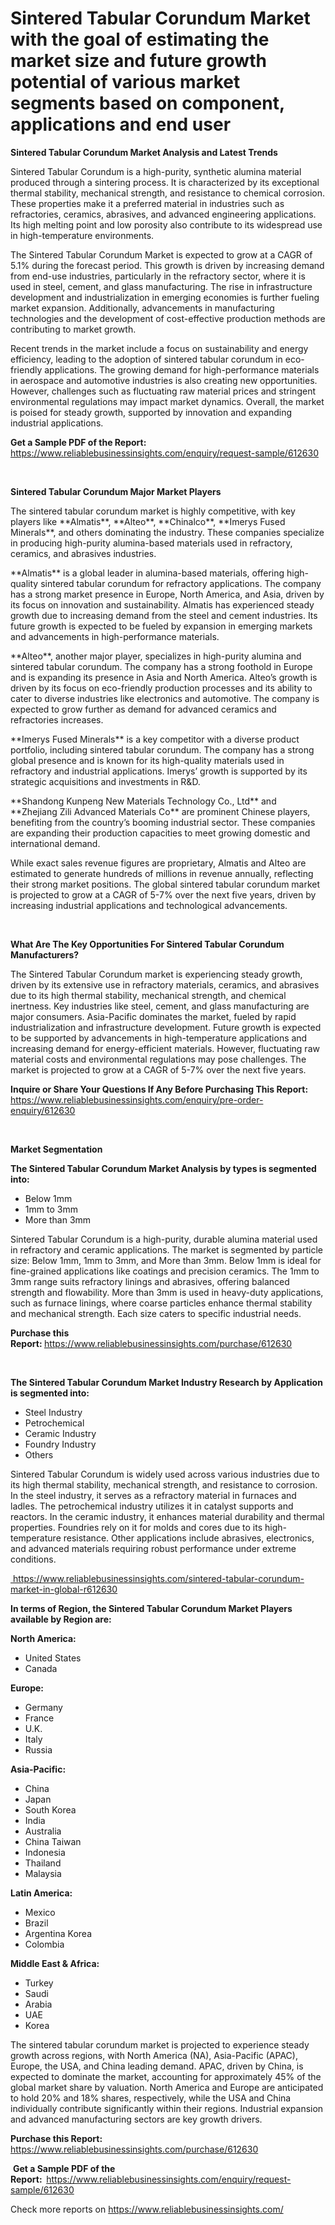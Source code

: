 <p><h1>Sintered Tabular Corundum Market with the goal of estimating the market size and future growth potential of various market segments based on component, applications and end user</h1></p><p><strong>Sintered Tabular Corundum Market Analysis and Latest Trends</strong></p>
<p><p>Sintered Tabular Corundum is a high-purity, synthetic alumina material produced through a sintering process. It is characterized by its exceptional thermal stability, mechanical strength, and resistance to chemical corrosion. These properties make it a preferred material in industries such as refractories, ceramics, abrasives, and advanced engineering applications. Its high melting point and low porosity also contribute to its widespread use in high-temperature environments.</p><p>The Sintered Tabular Corundum Market is expected to grow at a CAGR of 5.1% during the forecast period. This growth is driven by increasing demand from end-use industries, particularly in the refractory sector, where it is used in steel, cement, and glass manufacturing. The rise in infrastructure development and industrialization in emerging economies is further fueling market expansion. Additionally, advancements in manufacturing technologies and the development of cost-effective production methods are contributing to market growth.</p><p>Recent trends in the market include a focus on sustainability and energy efficiency, leading to the adoption of sintered tabular corundum in eco-friendly applications. The growing demand for high-performance materials in aerospace and automotive industries is also creating new opportunities. However, challenges such as fluctuating raw material prices and stringent environmental regulations may impact market dynamics. Overall, the market is poised for steady growth, supported by innovation and expanding industrial applications.</p></p>
<p><strong>Get a Sample PDF of the Report:&nbsp;</strong> <a href="https://www.reliablebusinessinsights.com/enquiry/request-sample/612630?utm_campaign=1674&utm_medium=2&utm_source=Github&utm_content=ia&utm_term=20012025&utm_id=sintered-tabular-corundum">https://www.reliablebusinessinsights.com/enquiry/request-sample/612630</a></p>
<p>&nbsp;</p>
<p><strong>Sintered Tabular Corundum Major Market Players</strong></p>
<p><p>The sintered tabular corundum market is highly competitive, with key players like **Almatis**, **Alteo**, **Chinalco**, **Imerys Fused Minerals**, and others dominating the industry. These companies specialize in producing high-purity alumina-based materials used in refractory, ceramics, and abrasives industries.</p><p>**Almatis** is a global leader in alumina-based materials, offering high-quality sintered tabular corundum for refractory applications. The company has a strong market presence in Europe, North America, and Asia, driven by its focus on innovation and sustainability. Almatis has experienced steady growth due to increasing demand from the steel and cement industries. Its future growth is expected to be fueled by expansion in emerging markets and advancements in high-performance materials.</p><p>**Alteo**, another major player, specializes in high-purity alumina and sintered tabular corundum. The company has a strong foothold in Europe and is expanding its presence in Asia and North America. Alteo’s growth is driven by its focus on eco-friendly production processes and its ability to cater to diverse industries like electronics and automotive. The company is expected to grow further as demand for advanced ceramics and refractories increases.</p><p>**Imerys Fused Minerals** is a key competitor with a diverse product portfolio, including sintered tabular corundum. The company has a strong global presence and is known for its high-quality materials used in refractory and industrial applications. Imerys’ growth is supported by its strategic acquisitions and investments in R&D.</p><p>**Shandong Kunpeng New Materials Technology Co., Ltd** and **Zhejiang Zili Advanced Materials Co** are prominent Chinese players, benefiting from the country’s booming industrial sector. These companies are expanding their production capacities to meet growing domestic and international demand.</p><p>While exact sales revenue figures are proprietary, Almatis and Alteo are estimated to generate hundreds of millions in revenue annually, reflecting their strong market positions. The global sintered tabular corundum market is projected to grow at a CAGR of 5-7% over the next five years, driven by increasing industrial applications and technological advancements.</p></p>
<p>&nbsp;</p>
<p><strong>What Are The Key Opportunities For Sintered Tabular Corundum Manufacturers?</strong></p>
<p><p>The Sintered Tabular Corundum market is experiencing steady growth, driven by its extensive use in refractory materials, ceramics, and abrasives due to its high thermal stability, mechanical strength, and chemical inertness. Key industries like steel, cement, and glass manufacturing are major consumers. Asia-Pacific dominates the market, fueled by rapid industrialization and infrastructure development. Future growth is expected to be supported by advancements in high-temperature applications and increasing demand for energy-efficient materials. However, fluctuating raw material costs and environmental regulations may pose challenges. The market is projected to grow at a CAGR of 5-7% over the next five years.</p></p>
<p><strong>Inquire or Share Your Questions If Any Before Purchasing This Report:</strong> <a href="https://www.reliablebusinessinsights.com/enquiry/pre-order-enquiry/612630?utm_campaign=1674&utm_medium=2&utm_source=Github&utm_content=ia&utm_term=20012025&utm_id=sintered-tabular-corundum">https://www.reliablebusinessinsights.com/enquiry/pre-order-enquiry/612630</a></p>
<p>&nbsp;</p>
<p><strong>Market Segmentation</strong></p>
<p><strong>The Sintered Tabular Corundum Market Analysis by types is segmented into:</strong></p>
<p><ul><li>Below 1mm</li><li>1mm to 3mm</li><li>More than 3mm</li></ul></p>
<p><p>Sintered Tabular Corundum is a high-purity, durable alumina material used in refractory and ceramic applications. The market is segmented by particle size: Below 1mm, 1mm to 3mm, and More than 3mm. Below 1mm is ideal for fine-grained applications like coatings and precision ceramics. The 1mm to 3mm range suits refractory linings and abrasives, offering balanced strength and flowability. More than 3mm is used in heavy-duty applications, such as furnace linings, where coarse particles enhance thermal stability and mechanical strength. Each size caters to specific industrial needs.</p></p>
<p><strong>Purchase this Report:&nbsp;</strong><a href="https://www.reliablebusinessinsights.com/purchase/612630?utm_campaign=1674&utm_medium=2&utm_source=Github&utm_content=ia&utm_term=20012025&utm_id=sintered-tabular-corundum">https://www.reliablebusinessinsights.com/purchase/612630</a></p>
<p>&nbsp;</p>
<p><strong>The Sintered Tabular Corundum Market Industry Research by Application is segmented into:</strong></p>
<p><ul><li>Steel Industry</li><li>Petrochemical</li><li>Ceramic Industry</li><li>Foundry Industry</li><li>Others</li></ul></p>
<p><p>Sintered Tabular Corundum is widely used across various industries due to its high thermal stability, mechanical strength, and resistance to corrosion. In the steel industry, it serves as a refractory material in furnaces and ladles. The petrochemical industry utilizes it in catalyst supports and reactors. In the ceramic industry, it enhances material durability and thermal properties. Foundries rely on it for molds and cores due to its high-temperature resistance. Other applications include abrasives, electronics, and advanced materials requiring robust performance under extreme conditions.</p></p>
<p><a href="https://www.reliablebusinessinsights.com/sintered-tabular-corundum-market-in-global-r612630?utm_campaign=1674&utm_medium=2&utm_source=Github&utm_content=ia&utm_term=20012025&utm_id=sintered-tabular-corundum">&nbsp;https://www.reliablebusinessinsights.com/sintered-tabular-corundum-market-in-global-r612630</a></p>
<p><strong>In terms of Region, the Sintered Tabular Corundum Market Players available by Region are:</strong></p>
<p>
    <p> <strong> North America: </strong>
        <ul>
            <li>United States</li>
            <li>Canada</li>
        </ul>
        </p> 
    <p> <strong> Europe: </strong>
        <ul>
            <li>Germany</li>
            <li>France</li>
            <li>U.K.</li>
            <li>Italy</li>
            <li>Russia</li>
        </ul>
        </p> 
    <p> <strong> Asia-Pacific: </strong>
        <ul>
            <li>China</li>
            <li>Japan</li>
            <li>South Korea</li>
            <li>India</li>
            <li>Australia</li>
            <li>China Taiwan</li>
            <li>Indonesia</li>
            <li>Thailand</li>
            <li>Malaysia</li>
        </ul>
        </p> 
    <p> <strong> Latin America: </strong>
        <ul>
            <li>Mexico</li>
            <li>Brazil</li>
            <li>Argentina Korea</li>
            <li>Colombia</li>
        </ul>
        </p> 
    <p> <strong> Middle East & Africa: </strong>
        <ul>
            <li>Turkey</li>
            <li>Saudi</li>
            <li>Arabia</li>
            <li>UAE</li>
            <li>Korea</li>
        </ul>
    </p>
    </p>
<p><p>The sintered tabular corundum market is projected to experience steady growth across regions, with North America (NA), Asia-Pacific (APAC), Europe, the USA, and China leading demand. APAC, driven by China, is expected to dominate the market, accounting for approximately 45% of the global market share by valuation. North America and Europe are anticipated to hold 20% and 18% shares, respectively, while the USA and China individually contribute significantly within their regions. Industrial expansion and advanced manufacturing sectors are key growth drivers.</p></p>
<p><strong>Purchase this Report: </strong><a href="https://www.reliablebusinessinsights.com/purchase/612630?utm_campaign=1674&utm_medium=2&utm_source=Github&utm_content=ia&utm_term=20012025&utm_id=sintered-tabular-corundum">https://www.reliablebusinessinsights.com/purchase/612630</a></p>
<p>&nbsp;<strong>Get a Sample PDF of the Report:&nbsp;&nbsp;</strong><a href="https://www.reliablebusinessinsights.com/enquiry/request-sample/612630?utm_campaign=1674&utm_medium=2&utm_source=Github&utm_content=ia&utm_term=20012025&utm_id=sintered-tabular-corundum">https://www.reliablebusinessinsights.com/enquiry/request-sample/612630</a></p>
<p><strong></strong></p>
<p>Check more reports on <a href="https://www.reliablebusinessinsights.com/?utm_campaign=1674&utm_medium=2&utm_source=Github&utm_content=ia&utm_term=20012025&utm_id=sintered-tabular-corundum">https://www.reliablebusinessinsights.com/</a></p>